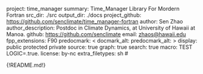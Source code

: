 project: time_manager
summary: Time_Manager Library For Mordern Fortran
src_dir: ./src
output_dir: ./docs
project_github: https://github.com/senclimate/time_manager-fortran
author: Sen Zhao
author_description: Postdoc in Climate Dynamics, at University of Hawaii at Manoa.
github: https://github.com/senclimate
email: zhaos@hawaii.edu
fpp_extensions: F90
predocmark: <
docmark_alt:
predocmark_alt: >
display: public
         protected
         private
source: true
graph: true
search: true
macro: TEST
       LOGIC=.true.
license: by-nc
extra_filetypes: sh #

{!README.md!}